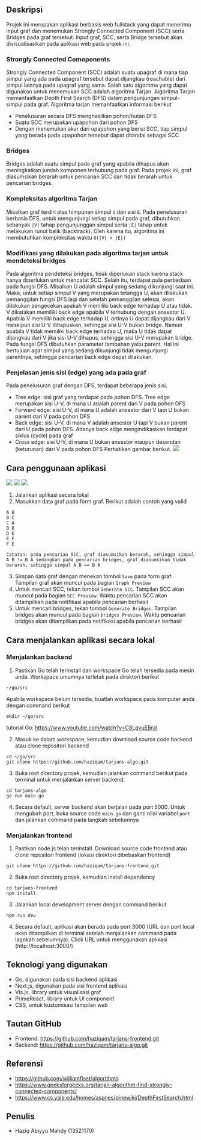 ## Deskripsi

Projek ini merupakan aplikasi berbasis web fullstack yang dapat menerima input graf dan menemukan Strongly Connected Component (SCC) serta Bridges pada graf tersebut. Input graf, SCC, serta Bridge tersebut akan divisualisasikan pada aplikasi web pada projek ini.

### Strongly Connected Comoponents

Strongly Connected Component (SCC) adalah suatu upagraf di mana tiap simpul yang ada pada upagraf tersebut dapat dijangkau (reachable) dari simpul lainnya pada upagraf yang sama. Salah satu algoritma yang dapat digunakan untuk menemukan SCC adalah algoritma Tarjan. Algoritma Tarjan memanfaatkan Depth First Search (DFS) dalam pengunjungan simpul-simpul pada graf. Algoritma tarjan memanfaatkan informasi berikut

- Penelusuran secara DFS menghasilkan pohon/hutan DFS
- Suatu SCC merupakan upapohon dari pohon DFS
- Dengan menemukan akar dari upapohon yang berisi SCC, tiap simpul yang berada pada upapohon tersebut dapat ditandai sebagai SCC

### Bridges

Bridges adalah suatu simpul pada graf yang apabila dihapus akan meningkatkan jumlah komponen terhubung pada graf. Pada projek ini, graf diasumsikan berarah untuk pencarian SCC dan tidak berarah untuk pencarian bridges.

### Kompleksitas algoritma Tarjan

Misalkan graf terdiri atas himpunan simpul `V` dan sisi `E`. Pada penelusuran berbasis DFS, untuk mengunjungi setiap simpul pada graf, dibutuhkan sebanyak `|V|` tahap pengunjunggan simpul serta `|E|` tahap untuk melakukan runut balik (backtrack). Oleh karena itu, algoritma ini membutuhkan kompleksitas waktu `O(|V| + |E|)`

### Modifikasi yang dilakukan pada algoritma tarjan untuk mendeteksi bridges

Pada algoritma pendeteksi bridges, tidak diperlukan stack karena stack hanya diperlukan untuk mencatat SCC. Selain itu, terdapat pula perbedaan pada fungsi DFS. Misalkan U adalah simpul yang sedang dikunjungi saat ini. Maka, untuk setiap simpul V yang merupakan tetangga U, akan dilakukan pemanggilan fungsi DFS lagi dan setelah pemanggilan selesai, akan dilakukan pengecekan apakah V memiliki back edge terhadap U atau tidak. V dikatakan memiliki back edge apabila V terhubung dengan ansestor U. Apabila V memiliki back edge terhadap U, artinya U dapat dijangkau dari V meskipun sisi U-V dihapuskan, sehingga sisi U-V bukan bridge. Namun apabila V tidak memiliki back edge terhadap U, maka U tidak dapat dijangkau dari V jika sisi U-V dihapus, sehingga sisi U-V merupakan bridge. Pada fungsi DFS dibutuhkan parameter tambahan yaitu parent. Hal ini bertujuan agar simpul yang sedang dikunjungi tidak mengunjungi parentnya, sehingga pencarian back edge dapat dilakukan.

### Penjelasan jenis sisi (edge) yang ada pada graf

Pada penelusuran graf dengan DFS, terdapat beberapa jenis sisi.

- Tree edge: sisi graf yang terdapat pada pohon DFS. Tree edge merupakan sisi U-V, di mana U adalah parent dari V pada pohon DFS
- Forward edge: sisi U-V, di mana U adalah ansestor dari V tapi U bukan parent dari V pada pohon DFS
- Back edge: sisi U-V, di mana V adalah ansestor U tapi V bukan parent dari U pada pohon DFS. Adanya back edge mengindikasikan terdapat siklus (cycle) pada graf
- Cross edge: sisi U-V, di mana U bukan ansestor maupun desendan (keturunan) dari V pada pohon DFS
  Perhatikan gambar berikut.
  <img src='https://drive.google.com/file/d/1fjgo3bJczewA-BXSOJkzeoqiAvH9xsWQ/view?usp=sharing'>

## Cara penggunaan aplikasi

<img src='https://drive.google.com/file/d/12H9jYaOeJP8VZpDBxcCj__VS58tVf8zx/view?usp=sharing'>
<img src='https://drive.google.com/file/d/1siWwgII_64WtROapltKX6Ux_28fK96PN/view?usp=sharing'>
<img src='https://drive.google.com/file/d/1q7PUOkyKKV6bikmZMhWzoBqHQDgTY7TU/view?usp=sharing'>

1. Jalankan aplikasi secara lokal
2. Masukkan data graf pada form graf. Berikut adalah contoh yang valid

```
A B
B C
C A
B D
D E
E F
F E
```

    Catatan: pada pencarian SCC, graf diasumsikan berarah, sehingga simpul A B != B A sedangkan pada pencarian bridges, graf diasumsikan tidak berarah, sehingga simpul A B == B A

3. Simpan data graf dengan menekan tombol `Save` pada form graf. Tampilan graf akan muncul pada bagian `Graph Preview`
4. Untuk mencari SCC, tekan tombol `Generate SCC`. Tampilan SCC akan muncul pada bagian `SCC Preview`. Waktu pencarian SCC akan ditampilkan pada notifikasi apabila pencarian berhasil
5. Untuk mencari bridges, tekan tombol `Generate Bridges`. Tampilan bridges akan muncul pada bagian `bridges Preview`. Waktu pencarian bridges akan ditampilkan pada notifikasi apabila pencarian berhasil

## Cara menjalankan aplikasi secara lokal

### Menjalankan backend

1. Pastikan Go telah terinstall dan workspace Go telah tersedia pada mesin anda. Workspace umumnya terletak pada direktori berikut

```
~/go/src
```

Apabila workspace belum tersedia, buatlah workspace pada komputer anda dengan command berikut

```
mkdir ~/go/src
```

tutorial Go: https://www.youtube.com/watch?v=C8LgvuEBraI

2. Masuk ke dalam workspace, kemudian download source code backend atau clone repositori backend

```
cd ~/go/src
git clone https://github.com/haziqam/tarjans-algo.git
```

3. Buka root directory projek, kemudian jalankan command berikut pada terminal untuk menjalankan server backend.

```
cd tarjans-algo
go run main.go
```

4. Secara default, server backend akan berjalan pada port 5000. Untuk mengubah port, buka source code `main.go` dan ganti nilai variabel `port` dan jalankan command pada langkah sebelumnya

### Menjalankan frontend

1. Pastikan node.js telah terinstall. Download source code frontend atau clone repositori frontend (lokasi direktori dibebaskan frontend)

```
git clone https://github.com/haziqam/tarjans-frontend.git
```

2. Buka root directory projek, kemudian install dependency

```
cd tarjans-frontend
npm install
```

3. Jalankan local development server dengan command berikut

```
npm run dev
```

4. Secara default, aplikasi akan berada pada port 3000 (URL dan port local akan ditampilkan di terminal setelah menjalankan command pada lagnkah sebelumnya). Click URL untuk menggunakan aplikasi (http://localhost:3000/)

## Teknologi yang digunakan

- Go, digunakan pada sisi backend aplikasi
- Next.js, digunakan pada sisi frontend aplikasi
- Vis.js, library untuk visualisasi graf
- PrimeReact, library untuk UI component
- CSS, untuk kustomisasi tampilan web

## Tautan GitHub

- Frontend: https://github.com/haziqam/tarjans-frontend.git
- Backend: https://github.com/haziqam/tarjans-algo.git

## Referensi

- https://github.com/williamfiset/algorithms
- https://www.geeksforgeeks.org/tarjan-algorithm-find-strongly-connected-components/
- https://www.cs.yale.edu/homes/aspnes/pinewiki/DepthFirstSearch.html

## Penulis

- Haziq Abiyyu Mahdy (13521170)
